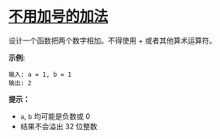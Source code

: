 # [不用加号的加法](https://leetcode-cn.com/problems/add-without-plus-lcci/)

设计一个函数把两个数字相加。不得使用 + 或者其他算术运算符。

**示例:**

```
输入: a = 1, b = 1
输出: 2
```

 

**提示：**

- `a`, `b` 均可能是负数或 0
- 结果不会溢出 32 位整数